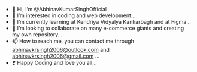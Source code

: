 - 👋 Hi, I’m @AbhinavKumarSinghOfficial
- 👀 I’m interested in coding and web development...
- 🌱 I’m currently learning at Kendriya Vidyalya Kankarbagh and at Figma...
- 💞️ I’m looking to collaborate on many e-commerce giants and creating my own repository...
- 📫 How to reach me, you can contact me through 
abhinavkrsingh2006@outlook.com and abhinavkrsingh2006@gmail.com ...
- ❣️ Happy Coding and love you all...
<!---
AbhinavKumarSinghOfficial/AbhinavKumarSinghOfficial is a ✨ special ✨ repository because its `README.md` (this file) appears on your GitHub profile.
You can click the Preview link to take a look at your changes.
--->
